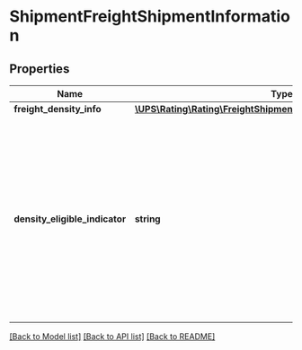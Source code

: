 # ShipmentFreightShipmentInformation

## Properties
Name | Type | Description | Notes
------------ | ------------- | ------------- | -------------
**freight_density_info** | [**\UPS\Rating\Rating\FreightShipmentInformationFreightDensityInfo**](FreightShipmentInformationFreightDensityInfo.md) |  | [optional] 
**density_eligible_indicator** | **string** | The presence of the tag indicates that the  rate request is density based.For Density Based Rating (DBR), the customer must have DBR Contract Service. | [optional] 

[[Back to Model list]](../../README.md#documentation-for-models) [[Back to API list]](../../README.md#documentation-for-api-endpoints) [[Back to README]](../../README.md)

